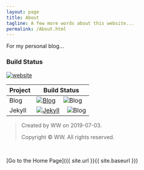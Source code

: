 ```yaml
---
layout: page
title: About
tagline: A few more words about this website...
permalink: /About.html
---
```


For my personal blog...

### Build Status
[![website](https://img.shields.io/badge/version-0.1+-green.svg)](https://nono721.github.io)

Project|Build Status
---|---
Blog|[![Blog](https://img.shields.io/badge/build-0.1+-lightgrey.svg)](https://nono721.github.io) &emsp;![Blog](https://img.shields.io/badge/Mardown-unknown-red.svg) 
Jekyll|[![Jekyll](https://img.shields.io/badge/Jekyll-3.8+-brightgreen.svg)](https://jekyllrb.com) &emsp;![Blog](https://img.shields.io/badge/HTML-unknown-ff69b4.svg) 


>	Created by WW on 2019-07-03.
>
>	Copyright © WW. All rights reserved.

&ensp;

[Go to the Home Page]({{ site.url }}{{ site.baseurl }})
